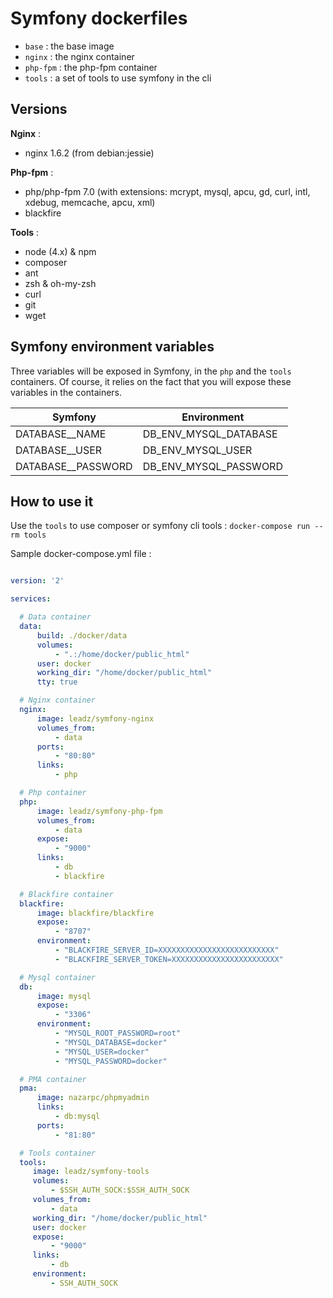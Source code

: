# Symfony dockerfiles

- `base` : the base image
- `nginx` : the nginx container
- `php-fpm` : the php-fpm container
- `tools` : a set of tools to use symfony in the cli

## Versions

**Nginx** : 

- nginx 1.6.2 (from debian:jessie)

**Php-fpm** : 

- php/php-fpm 7.0 (with extensions: mcrypt, mysql, apcu, gd, curl, intl, xdebug, memcache, apcu, xml)
- blackfire

**Tools** : 

- node (4.x) & npm
- composer
- ant
- zsh & oh-my-zsh
- curl
- git
- wget

## Symfony environment variables

Three variables will be exposed in Symfony, in the `php` and the `tools` containers.
Of course, it relies on the fact that you will expose these variables in the containers.

Symfony           |Environment
------------------|---------------------
DATABASE__NAME    |DB_ENV_MYSQL_DATABASE
DATABASE__USER    |DB_ENV_MYSQL_USER
DATABASE__PASSWORD|DB_ENV_MYSQL_PASSWORD

## How to use it

Use the `tools` to use composer or symfony cli tools : `docker-compose run --rm tools`

Sample docker-compose.yml file : 

```yml

version: '2'

services:

  # Data container
  data:
      build: ./docker/data
      volumes:
          - ".:/home/docker/public_html"
      user: docker
      working_dir: "/home/docker/public_html"
      tty: true

  # Nginx container
  nginx:
      image: leadz/symfony-nginx
      volumes_from:
          - data
      ports:
          - "80:80"
      links:
          - php

  # Php container
  php:
      image: leadz/symfony-php-fpm
      volumes_from:
          - data
      expose:
          - "9000"
      links:
          - db
          - blackfire

  # Blackfire container
  blackfire:
      image: blackfire/blackfire
      expose:
          - "8707"
      environment:
          - "BLACKFIRE_SERVER_ID=XXXXXXXXXXXXXXXXXXXXXXXXXX"
          - "BLACKFIRE_SERVER_TOKEN=XXXXXXXXXXXXXXXXXXXXXXXX"

  # Mysql container
  db:
      image: mysql
      expose:
          - "3306"
      environment:
          - "MYSQL_ROOT_PASSWORD=root"
          - "MYSQL_DATABASE=docker"
          - "MYSQL_USER=docker"
          - "MYSQL_PASSWORD=docker"

  # PMA container
  pma:
      image: nazarpc/phpmyadmin
      links:
          - db:mysql
      ports:
          - "81:80"

  # Tools container
  tools:
     image: leadz/symfony-tools
     volumes:
         - $SSH_AUTH_SOCK:$SSH_AUTH_SOCK
     volumes_from:
         - data
     working_dir: "/home/docker/public_html"
     user: docker
     expose:
         - "9000"
     links:
         - db
     environment:
         - SSH_AUTH_SOCK

```